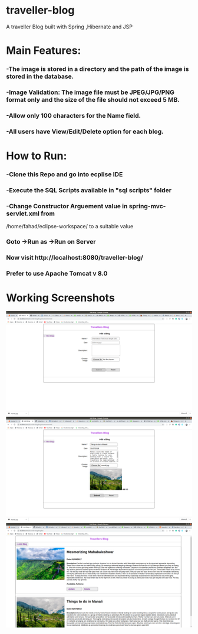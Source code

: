 # traveller-blog
A traveller Blog built with Spring ,Hibernate and JSP

# Main Features:

### -The image  is stored in a directory and the  path of the image is stored in the database.

### -Image Validation: The image file must be JPEG/JPG/PNG format only and the size of the file should not exceed 5 MB.

### -Allow only 100 characters for the Name field.

### -All users have View/Edit/Delete option for each blog. 

# How to Run:

### -Clone this Repo and go into ecplise IDE

### -Execute the SQL Scripts available in "sql scripts" folder

### -Change Constructor Arguement value in spring-mvc-servlet.xml from <constructor-arg>
<value>/home/fahad/eclipse-workspace/</value>
</constructor-arg> to a suitable value

### Goto ->Run as ->Run on Server

### Now visit http://localhost:8080/traveller-blog/

### Prefer to use Apache Tomcat v 8.0

# Working Screenshots
![Image description](https://github.com/fahad-israr/Images-for-Readme/blob/master/Screenshot%20from%202020-02-22%2019-22-19.png?raw=true)
![Image description](https://github.com/fahad-israr/Images-for-Readme/blob/master/Screenshot%20from%202020-02-22%2019-23-09.png?raw=true)
![Image description](https://github.com/fahad-israr/Images-for-Readme/blob/master/Screenshot%20from%202020-02-22%2019-25-40.png?raw=true)

